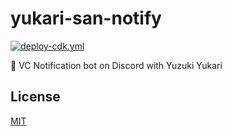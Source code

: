 <!----- BEGIN GHOST DOCS HEADER ----->

# yukari-san-notify

<!----- BEGIN GHOST DOCS BADGES ----->

<a href="https://github.com/jill64/yukari-san-notify/actions/workflows/deploy-cdk.yml"><img src="https://github.com/jill64/yukari-san-notify/actions/workflows/deploy-cdk.yml/badge.svg" alt="deploy-cdk.yml" /></a>

<!----- END GHOST DOCS BADGES ----->

🌸 VC Notification bot on Discord with Yuzuki Yukari

<!----- END GHOST DOCS HEADER ----->

<!----- BEGIN GHOST DOCS FOOTER ----->

## License

[MIT](LICENSE)

<!----- END GHOST DOCS FOOTER ----->
